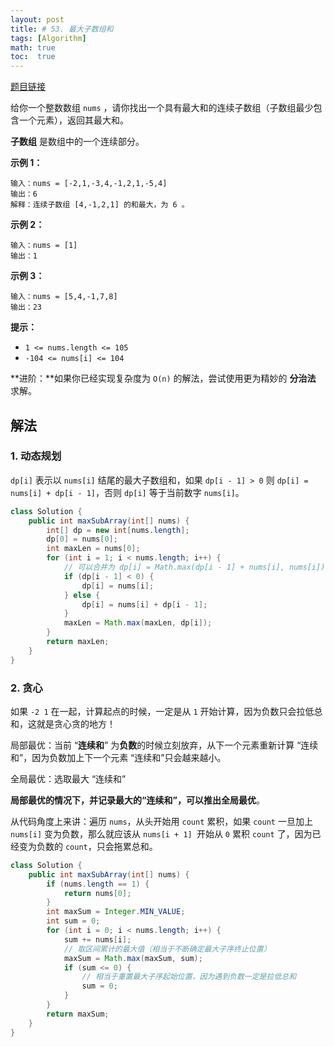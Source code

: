 ```yaml
---
layout: post
title: # 53. 最大子数组和
tags: [Algorithm]
math: true
toc:  true
---
```


[题目链接](https://leetcode.cn/problems/maximum-subarray/)

给你一个整数数组 `nums` ，请你找出一个具有最大和的连续子数组（子数组最少包含一个元素），返回其最大和。

**子数组** 是数组中的一个连续部分。

**示例 1：**

```
输入：nums = [-2,1,-3,4,-1,2,1,-5,4]
输出：6
解释：连续子数组 [4,-1,2,1] 的和最大，为 6 。
```

**示例 2：**

```
输入：nums = [1]
输出：1
```

**示例 3：**

```
输入：nums = [5,4,-1,7,8]
输出：23
```

**提示：**

- `1 <= nums.length <= 105`
- `-104 <= nums[i] <= 104`

**进阶：**如果你已经实现复杂度为 `O(n)` 的解法，尝试使用更为精妙的 **分治法** 求解。

## 解法

### 1. 动态规划

`dp[i]` 表示以 `nums[i]` 结尾的最大子数组和，如果 `dp[i - 1] > 0` 则 `dp[i] = nums[i] + dp[i - 1]`，否则 `dp[i]` 等于当前数字  `nums[i]`。

```java
class Solution {
    public int maxSubArray(int[] nums) {
        int[] dp = new int[nums.length];
        dp[0] = nums[0];
        int maxLen = nums[0];
        for (int i = 1; i < nums.length; i++) {
            // 可以合并为 dp[i] = Math.max(dp[i - 1] + nums[i], nums[i]);
            if (dp[i - 1] < 0) {
                dp[i] = nums[i];
            } else {
                dp[i] = nums[i] + dp[i - 1];
            }
            maxLen = Math.max(maxLen, dp[i]);
        }
        return maxLen;
    }
}
```

### 2. 贪心

如果 `-2 1` 在一起，计算起点的时候，一定是从 `1` 开始计算，因为负数只会拉低总和，这就是贪心贪的地方！

局部最优：当前 “**连续和**” 为**负数**的时候立刻放弃，从下一个元素重新计算 “连续和”，因为负数加上下一个元素 “连续和”只会越来越小。

全局最优：选取最大 “连续和”

**局部最优的情况下，并记录最大的“连续和”，可以推出全局最优**。

从代码角度上来讲：遍历 `nums`，从头开始用 `count` 累积，如果 `count` 一旦加上 `nums[i]` 变为负数，那么就应该从 `nums[i + 1] `开始从 `0` 累积 `count` 了，因为已经变为负数的 `count`，只会拖累总和。

```java
class Solution {
    public int maxSubArray(int[] nums) {
        if (nums.length == 1) {
            return nums[0];
        }
        int maxSum = Integer.MIN_VALUE;
        int sum = 0;
        for (int i = 0; i < nums.length; i++) {
            sum += nums[i];
            // 取区间累计的最大值（相当于不断确定最大子序终止位置）
            maxSum = Math.max(maxSum, sum);
            if (sum <= 0) {
                // 相当于重置最大子序起始位置，因为遇到负数一定是拉低总和
                sum = 0;
            }
        }
        return maxSum;
    }
}
```

